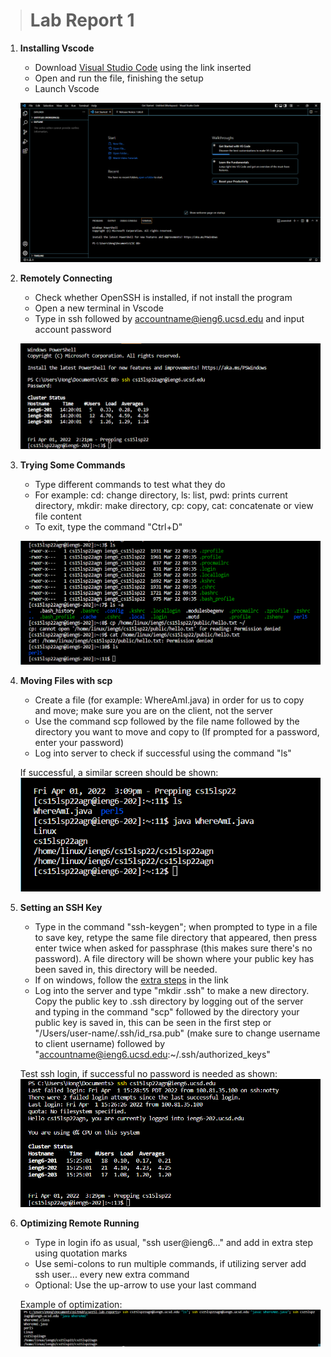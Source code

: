 > # Lab Report 1 

 1. **Installing Vscode** 
    - Download [Visual Studio Code](https://code.visualstudio.com/) using the link inserted
    - Open and run the file, finishing the setup
    - Launch Vscode

    ![Image](Vscode.png) 

 2. **Remotely Connecting**  
    - Check whether OpenSSH is installed, if not install the program
    - Open a new terminal in Vscode
    - Type in ssh followed by accountname@ieng6.ucsd.edu and input account password

    ![Image](Remote.png)  

 3. **Trying Some Commands**
    - Type different commands to test what they do
    - For example: cd: change directory, ls: list, pwd: prints current directory, mkdir: make directory, cp: copy, cat: concatenate or view file content
    - To exit, type the command "Ctrl+D"

    ![Image](TestCommands.png)

 4. **Moving Files with scp**
    - Create a file (for example: WhereAmI.java) in order for us to copy and move; make sure you are on the client, not the server
    - Use the command scp followed by the file name followed by the directory you want to move and copy to (If prompted for a password, enter your password)
    - Log into server to check if successful using the command "ls"  

    If successful, a similar screen should be shown:  
    ![Image](scpSuccess.png)

 5. **Setting an SSH Key**
    - Type in the command "ssh-keygen"; when prompted to type in a file to save key, retype the same file directory that appeared, then press enter twice when asked for passphrase (this makes sure there's no password). A file directory will be shown where your public key has been saved in, this directory will be needed.
    - If on windows, follow the [extra steps](https://docs.microsoft.com/en-us/windows-server/administration/openssh/openssh_keymanagement#user-key-generation) in the link
    - Log into the server and type "mkdir .ssh" to make a new directory. Copy the public key to .ssh directory by logging out of the server and typing in the command "scp" followed by the directory your public key is saved in, this can be seen in the first step or "/Users/user-name/.ssh/id_rsa.pub" (make sure to change username to client username) followed by "accountname@ieng6.ucsd.edu:~/.ssh/authorized_keys"    

    Test ssh login, if successful no password is needed as shown:
    ![Image](Login.png)  

 6. **Optimizing Remote Running**
    - Type in login ifo as usual, "ssh user@ieng6..." and add in extra step using quotation marks
    - Use semi-colons to run multiple commands, if utilizing server add ssh user... every new extra command
    - Optional: Use the up-arrow to use your last command

    Example of optimization:
    ![Image](optimizing.png)

